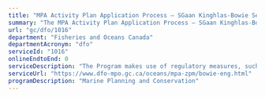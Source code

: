 ```yaml
---
title: "MPA Activity Plan Application Process – SGaan Kinghlas-Bowie Seamount MPA"
summary: "The MPA Activity Plan Application Process – SGaan Kinghlas-Bowie Seamount MPA service from Fisheries and Oceans Canada is not available end-to-end online, according to the GC Service Inventory."
url: "gc/dfo/1016"
department: "Fisheries and Oceans Canada"
departmentAcronym: "dfo"
serviceId: "1016"
onlineEndtoEnd: 0
serviceDescription: "The Program makes use of regulatory measures, such as Marine Protected Areas (MPAs) Regulations in which  prohibitions and allowed activities are detailed, to conserve and sustainably manage marine ecosystems. Activity plans must be submitted to the relevant DFO Regional authority for specific activities, to ensure human activities within the MPA are compliant and consistent with the regulation and objectives of the MPA."
serviceUrl: "https://www.dfo-mpo.gc.ca/oceans/mpa-zpm/bowie-eng.html"
programDescription: "Marine Planning and Conservation"
---
```

